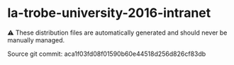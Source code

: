 # la-trobe-university-2016-intranet

:warning: These distribution files are automatically generated and should never be manually managed.

Source git commit: aca1f03fd08f01590b60e44518d256d826cf83db
